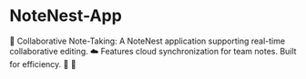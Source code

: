 # NoteNest-App
📝 Collaborative Note-Taking: A NoteNest application supporting real-time collaborative editing. ☁️ Features cloud synchronization for team notes. Built for efficiency. 🤝 🚀
